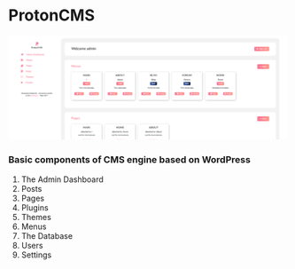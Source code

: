 # ProtonCMS

![alt text](https://github.com/rogovskyyy/ProtonCMS/blob/main/view/admin-panel.png?raw=true)

### Basic components of CMS engine based on WordPress

1. The Admin Dashboard
2. Posts
3. Pages
4. Plugins
5. Themes
6. Menus
7. The Database
8. Users
9. Settings